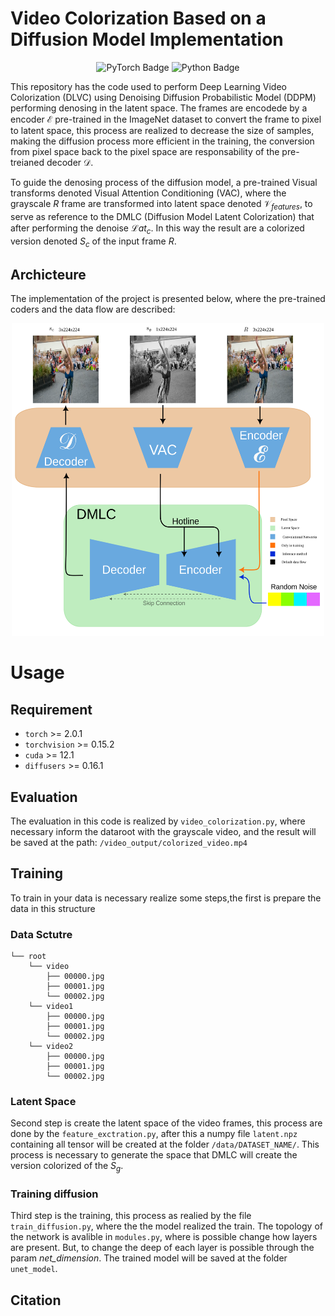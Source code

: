 # Video Colorization Based on a Diffusion Model Implementation

<p align="center">
  <img src="https://img.shields.io/badge/-pytorch-FA8072?logo=pytorch" alt="PyTorch Badge">
  <img src="https://img.shields.io/badge/-python-B0E0E6?logo=python" alt="Python Badge">
</p>

This repository has the code used to perform Deep Learning Video Colorization (DLVC) using Denoising Diffusion Probabilistic Model (DDPM) performing denosing in the latent space. The frames are encodede by a encoder $\mathcal{E}$ pre-trained in the ImageNet dataset to convert the frame to pixel to latent space, this process are realized to decrease the size of samples, making the diffusion process more efficient in the training, the conversion from pixel space back to the pixel space are responsability of the pre-treianed decoder $\mathcal{D}$.

To guide the denosing process of the diffusion model, a pre-trained Visual transforms denoted Visual Attention Conditioning (VAC), where the grayscale $R$ frame are transformed into latent space denoted $\mathcal{V}_{features}$, to serve as reference to the DMLC (Diffusion Model Latent Colorization) that after performing the denoise $\mathcal{L}at_c$. In this way the result are a colorized version denoted $S_{c}$ of the input frame $R$.

## Archicteure
The implementation of the project is presented below, where the pre-trained coders and the data flow are described:

<p align="center">
    <img src="readme/network.svg" alt="Model Workflow" style="height: 500px; width:500px;"/>
</p>

# Usage

## Requirement
- `torch` >= 2.0.1
- `torchvision` >= 0.15.2
- `cuda` >= 12.1
- `diffusers` >= 0.16.1

## Evaluation 
The evaluation in this code is realized by ```video_colorization.py```, where necessary inform the dataroot with the grayscale video, and the result will be saved at the path: ```/video_output/colorized_video.mp4```

## Training
To train in your data is necessary realize some steps,the first is prepare the data in this structure

### Data Sctutre
```
└── root
    └── video
        ├── 00000.jpg
        ├── 00001.jpg
        └── 00002.jpg
    └── video1
        ├── 00000.jpg
        ├── 00001.jpg
        └── 00002.jpg
    └── video2
        ├── 00000.jpg
        ├── 00001.jpg
        └── 00002.jpg
```

### Latent Space
Second step is create the latent space of the video frames, this process are done by the ```feature_exctration.py```, after this a numpy file ```latent.npz``` containing all tensor will be created at the folder ```/data/DATASET_NAME/```. This process is necessary to generate the space that DMLC will create the version colorized of the $S_{g}$.

### Training diffusion
Third step is the training, this process as realied by the file ```train_diffusion.py```, where the the model realized the train. The topology of the network is avalible in ```modules.py```, where is possible change how layers are present. But, to change the deep of each layer is possible through the param *net_dimension*. The trained model will be saved at the folder ```unet_model```.

## Citation
```

```